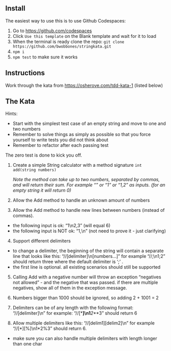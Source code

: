 ## Install

The easiest way to use this is to use Github Codespaces:

1. Go to https://github.com/codespaces
2. Click `Use this template` on the Blank template and wait for it to load
3. When the terminal is ready clone the repo: `git clone https://github.com/bwobbones/stringkata.git`
4. `npm i`
5. `npm test` to make sure it works

## Instructions

Work through the kata from https://osherove.com/tdd-kata-1 (listed below)

## The Kata

Hints:

- Start with the simplest test case of an empty string and move to one and two numbers
- Remember to solve things as simply as possible so that you force yourself to write tests you did not think about
- Remember to refactor after each passing test

The zero test is done to kick you off.

1. Create a simple String calculator with a method signature `int add(string numbers)`

   _Note the method can take up to two numbers, separated by commas, and will return their sum. For example “” or “1” or “1,2” as inputs. (for an empty string it will return 0)_

2. Allow the Add method to handle an unknown amount of numbers

3. Allow the Add method to handle new lines between numbers (instead of commas).

- the following input is ok: “1\n2,3” (will equal 6)
- the following input is NOT ok: “1,\n” (not need to prove it - just clarifying)

4. Support different delimiters

- to change a delimiter, the beginning of the string will contain a separate line that looks like this: “//[delimiter]\n[numbers…]” for example “//;\n1;2” should return three where the default delimiter is ‘;’ .
- the first line is optional. all existing scenarios should still be supported

5. Calling Add with a negative number will throw an exception “negatives not allowed” - and the negative that was passed.
   if there are multiple negatives, show all of them in the exception message.

6. Numbers bigger than 1000 should be ignored, so adding 2 + 1001 = 2

7. Delimiters can be of any length with the following format: “//[delimiter]\n” for example: “//[***]\n1**_2_**3” should return 6

8. Allow multiple delimiters like this: “//[delim1][delim2]\n” for example “//[\*][%]\n1\*2%3” should return 6.

- make sure you can also handle multiple delimiters with length longer than one char
